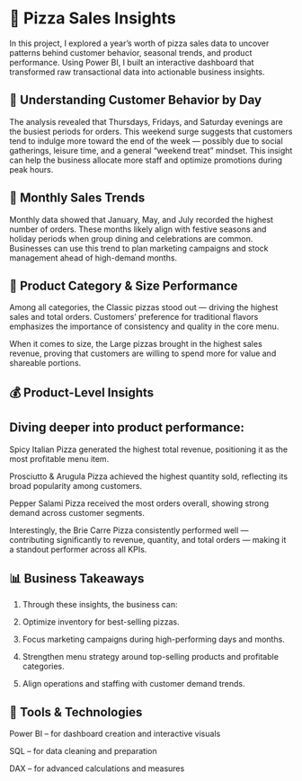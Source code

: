 # 🍕 Pizza Sales Insights

In this project, I explored a year’s worth of pizza sales data to uncover patterns behind customer behavior, seasonal trends, and product performance. Using Power BI, I built an interactive dashboard that transformed raw transactional data into actionable business insights.

## 📅 Understanding Customer Behavior by Day

The analysis revealed that Thursdays, Fridays, and Saturday evenings are the busiest periods for orders. This weekend surge suggests that customers tend to indulge more toward the end of the week — possibly due to social gatherings, leisure time, and a general “weekend treat” mindset. This insight can help the business allocate more staff and optimize promotions during peak hours.

## 📆 Monthly Sales Trends

Monthly data showed that January, May, and July recorded the highest number of orders. These months likely align with festive seasons and holiday periods when group dining and celebrations are common. Businesses can use this trend to plan marketing campaigns and stock management ahead of high-demand months.

## 🍕 Product Category & Size Performance

Among all categories, the Classic pizzas stood out — driving the highest sales and total orders. Customers’ preference for traditional flavors emphasizes the importance of consistency and quality in the core menu.

When it comes to size, the Large pizzas brought in the highest sales revenue, proving that customers are willing to spend more for value and shareable portions.

## 💰 Product-Level Insights

## Diving deeper into product performance:

Spicy Italian Pizza generated the highest total revenue, positioning it as the most profitable menu item.

Prosciutto & Arugula Pizza achieved the highest quantity sold, reflecting its broad popularity among customers.

Pepper Salami Pizza received the most orders overall, showing strong demand across customer segments.

Interestingly, the Brie Carre Pizza consistently performed well — contributing significantly to revenue, quantity, and total orders — making it a standout performer across all KPIs.

## 📊 Business Takeaways

1. Through these insights, the business can:

2. Optimize inventory for best-selling pizzas.

3. Focus marketing campaigns during high-performing days and months.

4. Strengthen menu strategy around top-selling products and profitable categories.

5. Align operations and staffing with customer demand trends.

## 🧠 Tools & Technologies

Power BI – for dashboard creation and interactive visuals

SQL – for data cleaning and preparation

DAX – for advanced calculations and measures      
